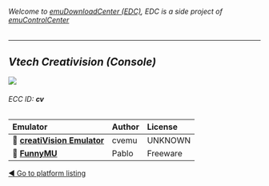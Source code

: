 ###### Welcome to [emuDownloadCenter (EDC)](https://github.com/PhoenixInteractiveNL/emuDownloadCenter/wiki/), EDC is a side project of [emuControlCenter](https://github.com/PhoenixInteractiveNL/emuControlCenter/wiki/)
***
## _Vtech Creativision (Console)_
![](https://raw.githubusercontent.com/wiki/PhoenixInteractiveNL/emuDownloadCenter/images_platform/ecc_cv_teaser.png)
###### ECC ID: **cv**

| Emulator   | Author      | License     |
|:-----------|:------------|:------------|
| :file_folder: [**creatiVision Emulator**](https://github.com/PhoenixInteractiveNL/emuDownloadCenter/wiki/Emulator-creativision#menu) | cvemu | UNKNOWN |
| :file_folder: [**FunnyMU**](https://github.com/PhoenixInteractiveNL/emuDownloadCenter/wiki/Emulator-funnymu#menu) | Pablo | Freeware |

[:arrow_backward: Go to platform listing](https://github.com/PhoenixInteractiveNL/emuDownloadCenter/wiki/EDC-Platform-List)
